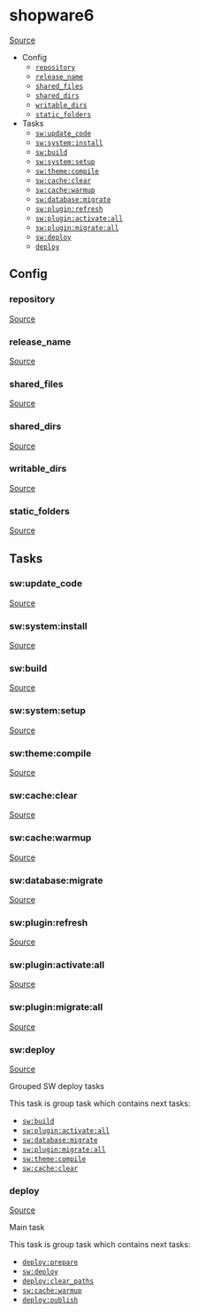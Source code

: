 <!-- DO NOT EDIT THIS FILE! -->
<!-- Instead edit recipe/shopware.php -->
<!-- Then run bin/docgen -->

# shopware6

[Source](/recipe/shopware.php)



* Config
  * [`repository`](#repository)
  * [`release_name`](#release_name)
  * [`shared_files`](#shared_files)
  * [`shared_dirs`](#shared_dirs)
  * [`writable_dirs`](#writable_dirs)
  * [`static_folders`](#static_folders)
* Tasks
  * [`sw:update_code`](#swupdate_code)
  * [`sw:system:install`](#swsysteminstall)
  * [`sw:build`](#swbuild)
  * [`sw:system:setup`](#swsystemsetup)
  * [`sw:theme:compile`](#swthemecompile)
  * [`sw:cache:clear`](#swcacheclear)
  * [`sw:cache:warmup`](#swcachewarmup)
  * [`sw:database:migrate`](#swdatabasemigrate)
  * [`sw:plugin:refresh`](#swpluginrefresh)
  * [`sw:plugin:activate:all`](#swpluginactivateall)
  * [`sw:plugin:migrate:all`](#swpluginmigrateall)
  * [`sw:deploy`](#swdeploy)
  * [`deploy`](#deploy)

## Config
### repository
[Source](/recipe/shopware.php#L4)



### release_name
[Source](/recipe/shopware.php#L6)



### shared_files
[Source](/recipe/shopware.php#L10)



### shared_dirs
[Source](/recipe/shopware.php#L13)



### writable_dirs
[Source](/recipe/shopware.php#L22)



### static_folders
[Source](/recipe/shopware.php#L31)




## Tasks
### sw:update_code
[Source](/recipe/shopware.php#L33)



### sw:system:install
[Source](/recipe/shopware.php#L36)



### sw:build
[Source](/recipe/shopware.php#L39)



### sw:system:setup
[Source](/recipe/shopware.php#L42)



### sw:theme:compile
[Source](/recipe/shopware.php#L45)



### sw:cache:clear
[Source](/recipe/shopware.php#L48)



### sw:cache:warmup
[Source](/recipe/shopware.php#L51)



### sw:database:migrate
[Source](/recipe/shopware.php#L55)



### sw:plugin:refresh
[Source](/recipe/shopware.php#L58)



### sw:plugin:activate:all
[Source](/recipe/shopware.php#L61)



### sw:plugin:migrate:all
[Source](/recipe/shopware.php#L94)



### sw:deploy
[Source](/recipe/shopware.php#L130)

Grouped SW deploy tasks

This task is group task which contains next tasks:
* [`sw:build`](/docs/recipe/shopware6.md#swbuild)
* [`sw:plugin:activate:all`](/docs/recipe/shopware6.md#swpluginactivateall)
* [`sw:database:migrate`](/docs/recipe/shopware6.md#swdatabasemigrate)
* [`sw:plugin:migrate:all`](/docs/recipe/shopware6.md#swpluginmigrateall)
* [`sw:theme:compile`](/docs/recipe/shopware6.md#swthemecompile)
* [`sw:cache:clear`](/docs/recipe/shopware6.md#swcacheclear)


### deploy
[Source](/recipe/shopware.php#L142)

Main task

This task is group task which contains next tasks:
* [`deploy:prepare`](/docs/recipe/common.md#deployprepare)
* [`sw:deploy`](/docs/recipe/shopware6.md#swdeploy)
* [`deploy:clear_paths`](/docs/recipe/deploy/clear_paths.md#deployclear_paths)
* [`sw:cache:warmup`](/docs/recipe/shopware6.md#swcachewarmup)
* [`deploy:publish`](/docs/recipe/common.md#deploypublish)


